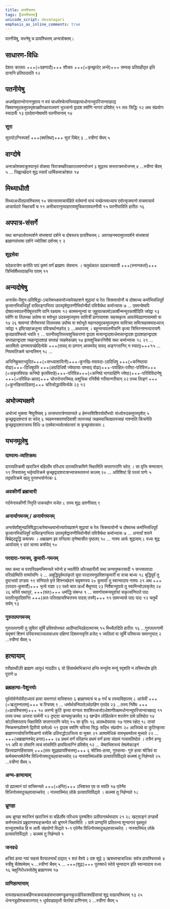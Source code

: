 ```yaml
---
title: प्रायश्चित्तम्
tags: [प्रायश्चित्तम्]
unicode_script: devanagari
emphasis_as_inline_comments: true
---
```

पतनीयेषु, यभनेषु च प्रायश्चित्तम् अन्यत्रोक्तम्।

## साधारण-विधिः
देशतः कालतः +++(=ग्रहणादौ)+++ शौचतः +++(=कृच्छ्रादेर् अन्ते)+++ सम्यक् प्रतिग्रहीतृत इति दानानि प्रतिपादयति १२ 

## पतनीयेषु
अधर्माहृतान्भोगाननुज्ञाय न वयं चाधर्मश्चेत्यभिव्याहृत्याधोनाभ्युपरिजान्वाछाद्य त्रिषवणमुदकमुपस्पृशन्नक्षीराक्षारालवणं भुञ्जानो द्वादश वर्षाणि नागारं प्रविशेत् ११ ततः सिद्धिः १२ अथ संप्रयोगः स्यादार्यैः १३ एतदेवान्येषामपि पतनीयानाम् १४

### सुरा
सुरापोऽग्निस्पर्शां +++(क्वतिथां)+++ सुरां पिबेत् ३  …स्त्रीणां चैवम् ५ 


## वाग्दोषे
अनाक्रोश्यमाक्रुश्यानृतं वोक्त्वा त्रिरात्रमक्षीराक्षारालवणभोजनं ३ शूद्रस्य सप्तरात्रमभोजनम् ४ …स्त्रीणां चैवम् ५ … जिह्वाच्छेदनं शूद्र स्यार्यं धार्मिकमाक्रोशतः १४ 

## मिथ्याधीतौ
मिथ्याअधीतप्रायश्चित्तम् १० संवत्सरमाचार्यहिते वर्तमानो वाचं यच्छेत्स्वाध्याय एवोत्सृजमानो वाचमाचार्य आचार्यदारे भिक्षाचर्ये च ११
अभीचारानुव्याहारावशुचिकरावपतनीयौ १५ पतनीयाविति हारीतः १६

## अपपात्र-संसर्गे
यथा चाण्डालोपस्पर्शने संभाषायां दर्शने च दोषस्तत्र प्रायश्चित्तम् ८ अवगाहनमपामुपस्पर्शने संभाषायां ब्राह्मणसंभाषा दर्शने ज्योतिषां दर्शनम् ९ २

### शूद्रसेवा
यदेकरात्रेण करोति पापं कृष्णं वर्णं ब्राह्मणः सेवमानः । चतुर्थकाल उदकाभ्यवायी +++(स्नानकर्ता)+++ त्रिभिर्वर्षैस्तदपहन्ति पापम् ११ 

## अन्यदोषेषु
अनार्यव-पैशुन-प्रतिषिद्धा-ऽचारेष्वभक्ष्याभोज्यापेयप्राशने शूद्रायां च रेतः सिक्त्वायोनौ च दोषवच्च कर्माभिसंधिपूर्वं कृत्वानभिसंधिपूर्वं वाब्लिङ्गाभिरप उपस्पृशेद्वारुणीभिर्वान्यैर्वा पवित्रैर्यथा कर्माभ्यासः ७ … एवमन्येष्वपि दोषवत्स्वपतनीयेषूत्तराणि यानि वक्ष्यामः १२ काममन्युभ्यां वा जुहुयात्कामोऽकार्षीन्मन्युरकार्षीदिति जपेद्वा १३ पर्वणि वा तिलभक्ष उपोष्य वा श्वोभूत उदकमुपस्पृश्य सावित्रीं प्राणायामशः सहस्रकृत्व आवर्तयेदप्राणायामशो वा १४ २६ श्रावण्यां पौर्णमास्यां तिलभक्स उपोष्य वा श्वोभूते महानदमुदकमुपस्पृश्य सावित्र्या समित्सहस्रमादध्याज् जपेद्वा १ इष्टियज्ञक्रतून्वा पवित्रार्थानाहरेत् २ …अथापरम् । बहून्यप्यपतनीयानि कृत्वा त्रिभिरनश्नत्पारायणैः कृतप्रायश्चित्तो भवति ९ … पतनीयवृत्तिस्त्वशुचिकराणां द्वादश मासान्द्वादशार्धमासान्द्वादश द्वादशाहान्द्वादश सप्ताहान्द्वादश त्र्यहान्द्वादशाहं सप्ताहं त्र्यहमेकाहम् १७ इत्यशुचिकरनिर्वेषो यथा कर्माभ्यासः १८ २९ 
… आतमितोः प्राणमायच्छेदित्येके +++(तावद् वा प्राणान् आयमयेद् यावद् अङ्गग्लानिर् न स्यात्)+++१५ … नियमातिक्रमे चान्यस्मिन् १८ … 

अभिनिम्रुक्ताभ्युदित+++(=सन्ध्याशायिनौ)+++-कुनखि-श्यावदा-ऽग्रदिधिषु +++(=कनिष्ठाया वोढा)+++-दिधिषूपति +++(अग्रदिधिषौ ज्येष्ठायाः पश्चाद् वोढा)+++-पर्याहित-परीष्ट-परिवित्त+++(=अकृतविवाहः कनिष्ठे कृतविवाहे)+++-परिविन्न+++(=कनिष्ठे भागग्राहिणि ज्येष्ठः)+++-परिविविदानेषु +++(=परिविन्न-भ्राता)+++ चोत्तरोत्तरस्मिन्न् अशुचिक रनिर्वेषो गरीयान्गरीयान् २२ तच्च लिङ्गं +++(=कुनखित्वादिकम्)+++ चरित्वोद्धार्यमित्येके २३ १२ 

## अभोज्यभक्षणे
अभोज्यं भुक्त्वा नैष्पुरीष्यम् ३ तत्सप्तरात्रेणावाप्यते ४ हेमन्तशिशिरयोर्वोभयोः संध्योरुदकमुपस्पृशेत् ५ कृच्छ्रद्वादशरात्रं वा चरेत् ६ त्र्यहमनक्ताश्यदिवाशी ततस्त्र्यहं त्र्यहमयाचितव्रतस्त्र्यहं नाश्नाति किंचनेति कृच्छ्रद्वादशरात्रस्य विधिः ७ एतमेवाभ्यसेत्संवत्सरं स कृच्छ्रसंवत्सरः ८ 

## यभनमूलेषु
### दाम्पत्य-व्यतिक्रमः
दारव्यतिक्रमी खराजिनं बहिर्लोम परिधाय दारव्यतिक्रमिणे भिक्षामिति सप्तागाराणि चरेत् । सा वृत्तिः षण्मासान् १९ स्त्रियास्तु भर्तृव्यतिक्रमे कृच्छ्रद्वादशरात्राभ्यासस्तावन्तं कालम् २० … अविशिष्टं हि परत्वं पाणेः ५ तद्व्यतिक्रमे खलु पुनरुभयोर्नरकः ६

### अवकीर्णी ब्रह्मचारी
गर्दभेनावकीर्णी निरृतिं पाकयज्ञेन यजेत ८ तस्य शूद्रः प्राश्नीयात् ९

### अनार्यागमनम् / अनार्यगमनम्
अनार्यवपैशुनप्रतिषिद्धाऽचारेष्वभक्ष्याभोज्यापेयप्राशने शूद्रायां च रेतः सिक्त्वायोनौ च दोषवच्च कर्माभिसंधिपूर्वं कृत्वानभिसंधिपूर्वं वाब्लिङ्गाभिरप उपस्पृशेद्वारुणीभिर्वान्यैर्वा पवित्रैर्यथा कर्माभ्यासः ७ … अनार्यां शयने बिभ्रेद्ददद्वृद्धिं कषायपः । अब्राह्मण इव वन्दित्वा तृणेष्वासीत पृष्ठतप् १० … नाश्य आर्यः शूद्रायाम् ८ वध्यः शूद्र आर्यायाम् ९ दारं चास्य कर्शयेत् १०

### परदारा-गमनम्, कुमारी-गमनम्
यथा कथा च परपरिग्रहमभिमन्यते स्तेनो ह भवतीति कौत्सहारीतौ तथा कण्वपुष्करसादी १ सन्त्यपवादाः परिग्रहेष्विति वार्ष्यायणिः २ … अबुद्धिपूर्वमलंकृतो युवा परदारमनुप्रविशन्कुमारीं वा वाचा बाध्यः १८ बुद्धिपूर्वं तु दुष्टभावो दण्ड्यः १९ संनिपाते वृत्ते शिश्नच्छेदनं सवृषणस्य २० कुमार्यां तु स्वान्यादाय नाश्यः २१ अथ +++(परदार-कुमार्यौ)+++ भृत्ये राज्ञा २२ रक्ष्ये चात ऊर्ध्वं मैथुनात् २३ निर्वेषाभ्युपाये तु स्वामिभ्योऽवसृजेत् २४ २६ चरिते यथापुरं, +++(यतः)+++ धर्माद्धि संबन्धः १ …  सवर्णायामन्यपूर्वायां सकृत्संनिपाते पादः पततीत्युपदिशन्ति +++(अतः पतितप्रायश्चित्तस्य पादस् तस्मै)+++ ११ एवमभ्यासे पादः पादः १२ चतुर्थे सर्वम् १३ 

### गुरुतल्पगमनम्
गुरुतल्पगामी तु सुषिरां सूर्मिं प्रविश्योभयत आदीप्याभिदहेदात्मानम् १५ मिथ्यैतदिति हारीतः १६ …गुरुतल्पगामी सवृषणं शिश्नं परिवास्याञ्जलावाधाय दक्षिणां दिशमनावृत्तिं व्रजेत् १ ज्वलितां वा सूर्मिं परिष्वज्य समाप्नुयात् २  …स्त्रीणां चैवम् ५ 

## हत्यायाम्
परीक्षार्थोऽपि ब्राह्मण आयुधं नाददीत ६ यो हिंसार्थमभिक्रान्तं हन्ति मन्युरेव मन्युं स्पृशति न तस्मिन्दोष इति पुराणे ७

### ब्रह्महत्या-पैशुनयोः
पूर्वयोर्वर्णयोर्वेदाध्यायं हत्वा सवनगतं वाभिशस्तः ६ ब्राह्मणमात्रं च ७ गर्भं च तस्याविज्ञातम् ८ आत्रेयीं +++(=ऋतुस्नाताम्)+++ च स्त्रियम् ९ … धर्मार्थसंनिपातेऽर्थग्राहिण एतदेव २३  …तस्य निर्वेषः +++(=प्रायश्चित्तम्)+++ १० अरण्ये कुटिं कृत्वा वाग्यतः शवशिरध्वजोऽर्धशाणीपक्षमधोनाभ्युपरिजान्वाच्छाद्य ११ तस्य पन्था अन्तरा वर्त्मनी १२ दृष्ट्वा चान्यमुत्क्रामेत् १३ खण्डेन लोहितकेन शरावेण ग्रामे प्रतिष्ठेत १४ कोऽभिशस्ताय भिक्षामिति सप्तागाराणि चरेत् १५ सा वृत्तिः १६ अलब्धोपवासः १७ गाश्च रक्षेत् १८ तासां निष्क्रमणप्रवेशने द्वितीयो ग्रामेऽर्थः १९ द्वादश वर्षाणि चरित्वा सिद्धः सद्भिः संप्रयोगः २० आजिपथे वा कुटिम्कृत्वा ब्राह्मणगव्योपजिगीषंआणो वसेत्त्रिः प्रतिराद्धोऽपजित्य वा मुक्तः २१ आश्वमेधिकं वावभृथमवेत्य मुच्यते २२ … +++(अब्राह्मणश्चेद् हन्ता)+++ २४ प्रथमं वर्णं परिहाप्य प्रथमं वर्णं हत्वा संग्रामं गत्वावतिष्ठेत । तत्रैनं हन्युः ११ अपि वा लोमानि त्वचं मांसमिति हावयित्वाग्निं प्रविशेत् १२ … येष्वाभिशस्त्यं तेषामेकाङ्गं छित्त्वाप्राणहिंसायाम् +++(ततः शूद्रहप्रायश्चित्तम्)+++ ६ 
श्रोत्रिय-हत्या, गुरुहत्या- गुरुं हत्वा श्रोत्रियं वा कर्मसमाप्तमेतेनैव विधिनोत्तमादुच्छ्वासाच्चरेत् २४ नास्यास्मिंल्लोके प्रत्यापत्तिर्विद्यते कल्मषं तु निर्हण्यते २५  …स्त्रीणां चैवम् ५ 

### अन्य-हत्यायाम्
यो ह्यात्मानं परं वाभिमन्यते +++(=हन्ति)+++ ऽभिशस्त एव स भवति १७ एतेनैव विधिनोत्तमादुच्छ्वासाच्चरेत् । नास्यास्मिंल् लोके प्रत्यापत्तिर्विद्यते । कल्मषं तु निर्हण्यते १८ 


### भ्रूणहा
अथ भ्रूणहा श्वाजिनं खराजिनं वा बहिर्लोम परिधाय पुरुषशिरः प्रतीपानार्थमादाय २१ २८ खट्वाङ्गं दण्डार्थे कर्मनामधेयं प्रब्रुवाणश्चङ्क्रम्येत को भ्रूणघ्ने भिक्षामिति । ग्रामे प्राणवृत्तिं प्रतिलभ्य शून्यागारं वृक्षमूलं वाभ्युपाश्रयेन्न हि म आर्यैः संप्रयोगो विद्यते १-१ एतेनैव विधिनोत्तमादुच्छ्वासाच्चरेत् । नास्यास्मिंल् लोके प्रत्यापत्तिर्विद्यते । कल्मषं तु निर्हण्यते १

### जनवधे
क्षत्रियं हत्वा गवां सहस्रं वैरयातनार्थं दद्यात् १ शतं वैश्ये २ दश शूद्रे ३ ऋषभश्चात्राधिकः सर्वत्र प्रायश्चित्तार्थः ४ स्त्रीषु चैतेषामेवम् ५  …स्त्रीणां चैवम् ५ … +++(शूद्रः)+++ पुरुषवधे स्तेये भूम्यादान इति स्वान्यादाय वध्यः १६ चक्षुनिरोधस्त्वेतेषु ब्राह्मणस्य १७ 

### प्राणिहत्यायाम्
वायसप्रचलाकबर्हिणचक्रवाकहंसभासमण्डूकनकुलडेरिकाश्वहिंसायां शूद्र वत्प्रायश्चित्तम् १३ २५ धेन्वनडुहोश्चाकारणात् १ धुर्यवाहप्रवृत्तौ चेतरेषां प्राणिनाम् २ …स्त्रीणां चैवम् ५ 


